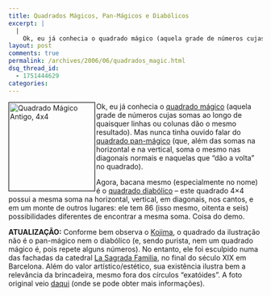 ```yaml
---
title: Quadrados Mágicos, Pan-Mágicos e Diabólicos
excerpt: |
  |
    Ok, eu já conhecia o quadrado mágico (aquela grade de números cujas somas ao longo de quaisquer linhas ou colunas dão o mesmo resultado). Mas nunca tinha ouvido falar do quadrado pan-mágico (que, além das somas na horizontal e na...
layout: post
comments: true
permalink: /archives/2006/06/quadrados_magic.html
dsq_thread_id:
  - 1751444629
categories:
---
```

<img title="Quadrado Mágico Antigo, 4x4" src="//chester.me/archives/img/quadrado.jpg" width="170" height="175" align=left style="margin-right:2px" border="1" />Ok, eu já conhecia o [quadrado mágico][1] (aquela grade de números cujas somas ao longo de quaisquer linhas ou colunas dão o mesmo resultado). Mas nunca tinha ouvido falar do [quadrado pan-mágico][2] (que, além das somas na horizontal e na vertical, soma o mesmo nas diagonais normais e naquelas que &#8220;dão a volta&#8221; no quadrado).

Agora, bacana mesmo (especialmente no nome) é o [quadrado diabólico][3] &#8211; este quadrado 4&#215;4 possui a mesma soma na horizontal, vertical, em diagonais, nos cantos, e em um monte de outros lugares: ele tem 86 (isso mesmo, oitenta e seis) possibilidades diferentes de encontrar a mesma soma. Coisa do demo.

**ATUALIZAÇÃO:** Conforme bem observa o [Kojima][4], o quadrado da ilustração não é o pan-mágico nem o diabólico (e, sendo purista, nem um quadrado mágico é, pois repete alguns números). No entanto, ele foi esculpido numa das fachadas da catedral [La Sagrada Familia][5], no final do século XIX em Barcelona. Além do valor artístico/estético, sua existência ilustra bem a relevância da brincadeira, mesmo fora dos círculos &#8220;exatóides&#8221;. A foto original veio [daqui][6] (onde se pode obter mais informações).

 [1]: http://en.wikipedia.org/wiki/Magic_square
 [2]: http://en.wikipedia.org/wiki/Panmagic_square
 [3]: http://en.wikipedia.org/wiki/Diabolic_square
 [4]: http://alehiguchi.multiply.com/
 [5]: http://en.wikipedia.org/wiki/Sagrada_familia
 [6]: http://www.judithbastiaanssen.com/2002Iberia/barcelona.htm
